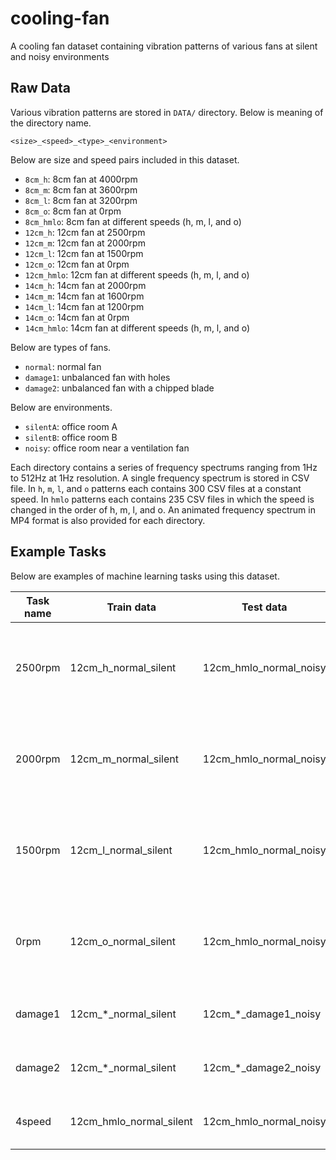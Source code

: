 # cooling-fan
A cooling fan dataset containing vibration patterns of various fans at silent and noisy environments
## Raw Data
Various vibration patterns are stored in `DATA/` directory. Below is meaning of the directory name.
~~~
<size>_<speed>_<type>_<environment>
~~~
Below are size and speed pairs included in this dataset.
- `8cm_h`: 8cm fan at 4000rpm
- `8cm_m`: 8cm fan at 3600rpm
- `8cm_l`: 8cm fan at 3200rpm
- `8cm_o`: 8cm fan at 0rpm
- `8cm_hmlo`: 8cm fan at different speeds (h, m, l, and o)
- `12cm_h`: 12cm fan at 2500rpm
- `12cm_m`: 12cm fan at 2000rpm
- `12cm_l`: 12cm fan at 1500rpm
- `12cm_o`: 12cm fan at 0rpm
- `12cm_hmlo`: 12cm fan at different speeds (h, m, l, and o)
- `14cm_h`: 14cm fan at 2000rpm
- `14cm_m`: 14cm fan at 1600rpm
- `14cm_l`: 14cm fan at 1200rpm
- `14cm_o`: 14cm fan at 0rpm
- `14cm_hmlo`: 14cm fan at different speeds (h, m, l, and o)

Below are types of fans.
- `normal`: normal fan
- `damage1`: unbalanced fan with holes
- `damage2`: unbalanced fan with a chipped blade

Below are environments.
- `silentA`: office room A
- `silentB`: office room B
- `noisy`: office room near a ventilation fan

Each directory contains a series of frequency spectrums ranging from 1Hz to 512Hz at 1Hz resolution. A single frequency spectrum is stored in CSV file. In `h`, `m`, `l`, and `o` patterns each contains 300 CSV files at a constant speed. In `hmlo` patterns each contains 235 CSV files in which the speed is changed in the order of h, m, l, and o. An animated frequency spectrum in MP4 format is also provided for each directory.

## Example Tasks
Below are examples of machine learning tasks using this dataset.

| Task name | Train data | Test data | Description |
| ---- | ---- | ---- | ---- |
| 2500rpm | 12cm_h_normal_silent | 12cm_hmlo_normal_noisy | To detect different fan speeds other than 2500rpm at noisy environment |
| 2000rpm | 12cm_m_normal_silent | 12cm_hmlo_normal_noisy | To detect different fan speeds other than 2000rpm at noisy environment |
| 1500rpm | 12cm_l_normal_silent | 12cm_hmlo_normal_noisy | To detect different fan speeds other than 1500rpm at noisy environment |
| 0rpm    | 12cm_o_normal_silent | 12cm_hmlo_normal_noisy | To detect different fan speeds other than 0rpm at noisy environment |
| damage1 | 12cm_\*_normal_silent | 12cm_\*_damage1_noisy | To detect damaged fan at noisy environment |
| damage2 | 12cm_\*_normal_silent | 12cm_\*_damage2_noisy | To detect damaged fan at noisy environment |
| 4speed | 12cm_hmlo_normal_silent | 12cm_hmlo_normal_noisy | To classify four speeds at noisy environment |
